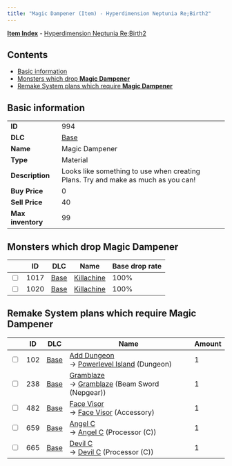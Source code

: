 ```yaml
---
title: "Magic Dampener (Item) - Hyperdimension Neptunia Re;Birth2"
---
```


[**Item Index**](/neptunia/rb2/item/index.html) - [Hyperdimension Neptunia Re;Birth2](/neptunia/rb2)

## Contents

- [Basic information](#basic-information)
- [Monsters which drop **Magic Dampener**](#monsters-which-drop-magic-dampener)
- [Remake System plans which require **Magic Dampener**](#remake-system-plans-which-require-magic-dampener)

## Basic information

|   |   |
| -- | -- |
| **ID** | 994 |
| **DLC** | [Base](/neptunia/rb2/dlc/0-base.html) |
| **Name** | Magic Dampener |
| **Type** | Material |
| **Description** | Looks like something to use when creating Plans. Try and make as much as you can! |
| **Buy Price** | 0 |
| **Sell Price** | 40 |
| **Max inventory** | 99 |

## Monsters which drop **Magic Dampener**

|    | ID | DLC | Name | Base drop rate |
| -- | -- | --- | ---- | -------------- |
| <input type="checkbox" id="rb2-monster-0-1017" class="trackbox" /> | 1017 | [Base](/neptunia/rb2/dlc/0-base.html) | [Killachine](/neptunia/rb2/monster/0-1017-killachine.html) | 100% |
| <input type="checkbox" id="rb2-monster-0-1020" class="trackbox" /> | 1020 | [Base](/neptunia/rb2/dlc/0-base.html) | [Killachine](/neptunia/rb2/monster/0-1020-killachine.html) | 100% |

## Remake System plans which require **Magic Dampener**

|    | ID | DLC | Name | Amount |
| -- | -- | --- | ---- | ------ |
| <input type="checkbox" id="rb2-remake-0-102" class="trackbox" /> | 102 | [Base](/neptunia/rb2/dlc/0-base.html) | [Add Dungeon](/neptunia/rb2/remake/0-102-add-dungeon.html)<br />→ [Powerlevel Island](/neptunia/rb2/dungeon/0-30-powerlevel-island.html) (Dungeon) | 1 |
| <input type="checkbox" id="rb2-remake-0-238" class="trackbox" /> | 238 | [Base](/neptunia/rb2/dlc/0-base.html) | [Gramblaze](/neptunia/rb2/remake/0-238-gramblaze.html)<br />→ [Gramblaze](/neptunia/rb2/item/0-1112-gramblaze.html) (Beam Sword (Nepgear)) | 1 |
| <input type="checkbox" id="rb2-remake-0-482" class="trackbox" /> | 482 | [Base](/neptunia/rb2/dlc/0-base.html) | [Face Visor](/neptunia/rb2/remake/0-482-face-visor.html)<br />→ [Face Visor](/neptunia/rb2/item/0-2413-face-visor.html) (Accessory) | 1 |
| <input type="checkbox" id="rb2-remake-0-659" class="trackbox" /> | 659 | [Base](/neptunia/rb2/dlc/0-base.html) | [Angel C](/neptunia/rb2/remake/0-659-angel-c.html)<br />→ [Angel C](/neptunia/rb2/item/0-3485-angel-c.html) (Processor (C)) | 1 |
| <input type="checkbox" id="rb2-remake-0-665" class="trackbox" /> | 665 | [Base](/neptunia/rb2/dlc/0-base.html) | [Devil C](/neptunia/rb2/remake/0-665-devil-c.html)<br />→ [Devil C](/neptunia/rb2/item/0-3491-devil-c.html) (Processor (C)) | 1 |